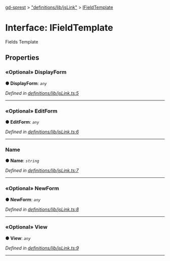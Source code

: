 [gd-sprest](../README.md) > ["definitions/lib/jsLink"](../modules/_definitions_lib_jslink_.md) > [IFieldTemplate](../interfaces/_definitions_lib_jslink_.ifieldtemplate.md)



# Interface: IFieldTemplate


Fields Template


## Properties
<a id="displayform"></a>

### «Optional» DisplayForm

**●  DisplayForm**:  *`any`* 

*Defined in [definitions/lib/jsLink.ts:5](https://github.com/gunjandatta/sprest/blob/3de79f1/src/definitions/lib/jsLink.ts#L5)*





___

<a id="editform"></a>

### «Optional» EditForm

**●  EditForm**:  *`any`* 

*Defined in [definitions/lib/jsLink.ts:6](https://github.com/gunjandatta/sprest/blob/3de79f1/src/definitions/lib/jsLink.ts#L6)*





___

<a id="name"></a>

###  Name

**●  Name**:  *`string`* 

*Defined in [definitions/lib/jsLink.ts:7](https://github.com/gunjandatta/sprest/blob/3de79f1/src/definitions/lib/jsLink.ts#L7)*





___

<a id="newform"></a>

### «Optional» NewForm

**●  NewForm**:  *`any`* 

*Defined in [definitions/lib/jsLink.ts:8](https://github.com/gunjandatta/sprest/blob/3de79f1/src/definitions/lib/jsLink.ts#L8)*





___

<a id="view"></a>

### «Optional» View

**●  View**:  *`any`* 

*Defined in [definitions/lib/jsLink.ts:9](https://github.com/gunjandatta/sprest/blob/3de79f1/src/definitions/lib/jsLink.ts#L9)*





___



